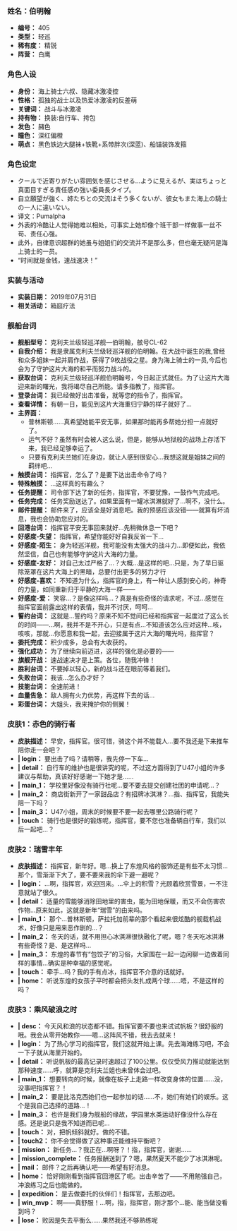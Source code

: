 ### 姓名：伯明翰
* **编号：** 405
* **类型：** 轻巡
* **稀有度：** 精锐
* **阵营：** 白鹰


### 角色人设
* **身份：** 海上骑士六叔、隐藏冰激凌控
* **性格：** 孤独的战士以及热爱冰激凌的反差萌
* **关键词：** 战斗与冰激凌
* **持有物：** 换装:自行车、挎包
* **发色：** 赭色
* **瞳色：** 深红偏橙
* **萌点：** 黑色铁边大腿袜+铁靴+系带胖次(深蓝)、船锚装饰发箍


### 角色设定
* クールで近寄りがたい雰囲気を感じさせる…ように見えるが、実はちょっと真面目すぎる責任感の強い委員長タイプ。
* 自立願望が強く、姉たちとの交流はそう多くないが、彼女もまた海上の騎士の一人に違いない。
* 译文：Pumalpha
* 外表的冷酷让人觉得她难以相处，可事实上她却像个班干部一样做事一丝不苟、责任心强。
* 此外，自律意识超群的她虽与姐姐们的交流并不是那么多，但也毫无疑问是海上骑士的一员。
* “时间就是金钱，速战速决！”


### 实装与活动
* **实装日期：** 2019年07月31日
* **相关活动：** 箱庭疗法


### 舰船台词
* **舰船型号：** 克利夫兰级轻巡洋舰—伯明翰，舷号CL-62
* **自我介绍：** 我是隶属克利夫兰级轻巡洋舰的伯明翰。在大战中诞生的我,曾经和众多姐妹一起并肩作战，获得了9枚战役之星。身为海上骑士的一员,今后也会为了守护这片大海的和平而努力战斗的。
* **获取台词：** 克利夫兰级轻巡洋舰伯明翰号，今日起正式就任。为了让这片大海迎来新的曙光，我将竭尽自己所能。请多指教了，指挥官。
* **登录台词：** 我已经做好出击准备，就等您的指令了，指挥官。
* **查看详情：** 有朝一日，能见到这片大海重归宁静的样子就好了…
* **主界面：**
  * 普林斯顿……真希望她能平安无事，如果那时能再多帮她分担一点就好了。
  * 运气不好？虽然有时会被人这么说，但是，能够从地狱般的战场上存活下来，我已经足够幸运了。
  * 只要有克利夫兰她们在身边，就让人感到很安心…我想这就是姐妹之间的羁绊吧…
* **触摸台词：** 指挥官，怎么了？是要下达出击命令了吗？
* **特殊触摸：** …这样真的有趣么？
* **任务提醒：** 司令部下达了新的任务，指挥官，不要犹豫，一鼓作气完成吧。
* **任务完成：** 任务奖励送达了。如果里面有一罐冰淇淋就好了…啊不，没什么。
* **邮件提醒：** 邮件来了，应该全是好消息吧。我的预感应该没错——就算有坏消息，我也会协助您应对的。
* **回港台词：** 指挥官平安无事回来就好…先稍微休息一下吧？
* **好感度-失望：** 指挥官，希望你能好好自我反省一下…
* **好感度-陌生：** 身为轻巡洋舰，我可能没有太强大的战斗力…即便如此，我依然坚信，自己也有能够守护这片大海的力量。
* **好感度-友好：** 对自己太过严格了…？大概…是这样的吧…只是，为了早日驱除笼罩在这片大海上的黑暗，总要付出更多的努力才行
* **好感度-喜欢：** 不知道为什么，指挥官的身上，有一种让人感到安心的，神奇的力量，如同重新归于平静的大海一样——
* **好感度-爱：** 笑容…？是像这样吗…？真是有些奇怪的请求呢，不过…感觉在指挥官面前露出这样的表情，我并不讨厌，呵呵…
* **誓约台词：** 这就是…誓约吗？原来不知不觉间已经和指挥官一起度过了这么长的时间——…啊，我并不是不开心，只是有点…不知道该怎么应对这种…咳，咳咳，那就…你愿意和我一起，去迎接属于这片大海的曙光吗，指挥官？
* **委托完成：** 积少成多，总会有大收获的。
* **强化成功：** 为了继续向前迈进，这样的强化是必要的——
* **旗舰开战：** 速战速决才是上策。各位，随我冲锋！
* **胜利台词：** 不要掉以轻心，新的战斗还在眼前等着我们。
* **失败台词：** 我该…怎么办才好？
* **技能台词：** 全速前进！
* **血量告急：** 敌人拥有火力优势，再这样下去的话…
* **彩蛋台词：** 大姐头，我来掩护你的侧翼！


### 皮肤1：赤色的骑行者
* **皮肤描述：** 早安，指挥官。很可惜，骑这个并不能载人…要不我还是下来推车陪你走一会吧？
* **| login：** 要出击了吗？请稍等，我先停一下车…
* **| detail：** 自行车的维护也是很讲究的呢，不过这方面得到了U47小姐的许多建议与帮助，真该好好感谢一下她才是……
* **| main_1：** 学校里好像没有骑行社呢…要不要去提交创建社团的申请呢…？
* **| main_2：** 商店街新开了一家甜品店？有招牌冰淇淋？…指、指挥官，我能失陪一下吗？
* **| main_3：** U47小姐，周末的时候要不要一起去哪里公路骑行呢？
* **| touch：** 骑行也是很好的锻炼呢，指挥官，要不您也准备辆自行车，我们以后一起吧…？


### 皮肤2：瑞雪丰年
* **皮肤描述：** 指挥官，新年好。嗯…换上了东煌风格的服饰还是有些不太习惯…那个，雪渐渐下大了，要不要来我的伞下避一避呢？
* **| login：** …啊，指挥官，欢迎回来。…伞上的积雪？光顾着欣赏雪景，一不注意就站了很久。
* **| detail：** 适量的雪能够消除田地里的害虫，能为田地保暖，而又不会伤害农作物…原来如此，这就是新年“瑞雪”的由来吗。
* **| main_1：** 那个…普林斯顿，萨拉托加前辈的那个看起来很炫酷的舰载机战术，好像只是用来恶作剧的…？
* **| main_2：** 冬天的话，就不用担心冰淇淋很快融化了呢，嗯？冬天吃冰淇淋有些奇怪？是、是这样吗…
* **| main_3：** 东煌的春节有“包饺子”的习俗，大家围在一起一边闲聊一边做着同样的事情…确实是种幸福的感觉呢。
* **| touch：** 牵手…吗？我的手有点冰，指挥官不介意的话就好。
* **| home：** 听说东煌的女孩子平时都会把头发扎成两个球……唔，不是这样的吗？


### 皮肤3：乘风破浪之时
* **| desc：** 今天风和浪的状态都不错。指挥官要不要也来试试帆板？很舒服的哦。我会从零开始教你——嗯…这阵风不错，我去去就来！
* **| login：** 为了热心学习的指挥官，我们这就开始上课。先去海滩练习吧，不会一下子就从海里开始的。
* **| detail：** 听说帆板的最高记录时速超过了100公里。仅仅受风力推动就能达到那种速度……呼，就算是克利夫兰姐也未曾体会过吧。
* **| main_1：** 想要转向的时候，就像在板子上走路一样改变身体的位置……没，没事吧指挥官？！
* **| main_2：** 要是比洛克西她们也一起参加的话……不，她们有她们的娱乐。这个是我自己选择的道路…！
* **| main_3：** 也许是我们身为舰船的缘故，学园里水类运动好像没什么存在感。还是说只是我不知道而已呢…
* **| touch：** 对，把帆倾斜就好。做的不错。
* **| touch2：** 你不会觉得做了这种事还能维持平衡吧？
* **| mission：** 新任务…？我正在…啊呀？！指，指挥官，谢谢……
* **| mission_complete：** 任务报酬送到了？嗯，果然夏天不能少了冰淇淋呢。
* **| mail：** 邮件？之后再确认吧——希望有好消息。
* **| home：** 恰好刚刚看到指挥官回港区了呢。出击辛苦了——不用勉强自己，冲浪练习之后也能做的。
* **| expedition：** 是去做委托的伙伴们！指挥官，去那边吧。
* **| win_mvp：** 啊——真舒服！…啊，指，指挥官，刚才那个…能、能当做没看到吗？
* **| lose：** 败因是失去平衡么……果然我还不够熟练呢
